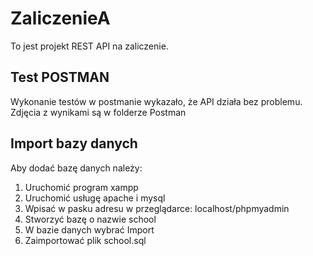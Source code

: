 # ZaliczenieA
To jest projekt REST API na zaliczenie.

## Test POSTMAN
Wykonanie testów w postmanie wykazało, że API działa bez problemu.
Zdjęcia z wynikami są w folderze Postman

## Import bazy danych 

Aby dodać bazę danych należy:
1. Uruchomić program xampp
2. Uruchomić usługę apache i mysql
3. Wpisać w pasku adresu w przeglądarce: localhost/phpmyadmin
4. Stworzyć bazę o nazwie school
5. W bazie danych wybrać Import
6. Zaimportować plik school.sql


